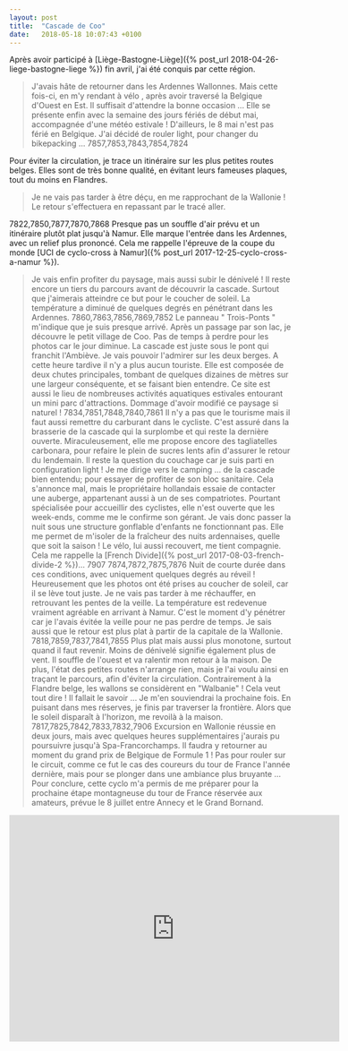 ```yaml
---
layout: post
title:  "Cascade de Coo"
date:   2018-05-18 10:07:43 +0100
---
```

Après avoir participé à [Liège-Bastogne-Liège]({% post_url 2018-04-26-liege-bastogne-liege %}) fin avril, j'ai été conquis par cette région.
> J'avais hâte de retourner dans les Ardennes Wallonnes.
Mais cette fois-ci, en m'y rendant à vélo , après avoir traversé la Belgique d'Ouest en Est.
Il suffisait d'attendre la bonne occasion ...
Elle se présente enfin avec la semaine des jours fériés de début mai, accompagnée d'une météo estivale !
D'ailleurs, le 8 mai n'est pas férié en Belgique.
J'ai décidé de rouler light, pour changer du bikepacking ...
7857,7853,7843,7854,7824

Pour éviter la circulation, je trace un itinéraire sur les plus petites routes belges.
Elles sont de très bonne qualité, en évitant leurs fameuses plaques, tout du moins en Flandres.
> Je ne vais pas tarder à être déçu, en me rapprochant de la Wallonie !
Le retour s'effectuera en repassant par le tracé aller.

7822,7850,7877,7870,7868
Presque pas un souffle d'air prévu et un itinéraire plutôt plat jusqu'à Namur.
Elle marque l'entrée dans les Ardennes, avec un relief plus prononcé.
Cela me rappelle l'épreuve de la coupe du monde [UCI de cyclo-cross à Namur]({% post_url 2017-12-25-cyclo-cross-a-namur %}).
> Je vais enfin profiter du paysage, mais aussi subir le dénivelé !
Il reste encore un tiers du parcours avant de découvrir la cascade.
Surtout que j'aimerais atteindre ce but pour le coucher de soleil.
La température a diminué de quelques degrés en pénétrant dans les Ardennes.
7860,7863,7856,7869,7852
Le panneau " Trois-Ponts " m'indique que je suis presque arrivé.
Après un passage par son lac,  je découvre le petit village de Coo.
Pas de temps à perdre pour les photos car le jour diminue.
> La cascade est juste sous le pont qui franchit l'Ambiève.
Je vais pouvoir l'admirer sur les deux berges.
A cette heure tardive il n'y a plus aucun touriste.
Elle est composée de deux chutes principales, tombant de quelques dizaines de mètres sur une largeur conséquente, et se faisant bien entendre.
Ce site est aussi le lieu de nombreuses activités aquatiques estivales entourant un mini parc d'attractions.
Dommage d'avoir modifié ce paysage si naturel !
7834,7851,7848,7840,7861
Il n'y a pas que le tourisme mais il faut aussi remettre du carburant dans le cycliste.
C'est assuré dans la brasserie de la cascade qui la surplombe et qui reste la dernière ouverte.
Miraculeusement, elle me propose encore des tagliatelles carbonara, pour refaire le plein de sucres lents afin d'assurer le retour du lendemain.
> Il reste la question du couchage car je suis parti en configuration light !
Je me dirige vers le camping ... de la cascade bien entendu; pour essayer de profiter de son bloc sanitaire.
Cela s'annonce mal, mais le propriétaire hollandais essaie de contacter une auberge, appartenant aussi à un de ses compatriotes.
Pourtant spécialisée pour accueillir des cyclistes, elle n'est ouverte que les week-ends, comme me le confirme son gérant.
Je vais donc passer la nuit sous une structure gonflable d'enfants ne fonctionnant pas.
Elle me permet de m'isoler de la fraîcheur des nuits ardennaises, quelle que soit la saison !
Le vélo, lui aussi recouvert, me tient compagnie.
Cela me rappelle la [French Divide]({% post_url 2017-08-03-french-divide-2 %})...
7907
7874,7872,7875,7876
Nuit de courte durée dans ces conditions, avec uniquement quelques degrés au réveil !
Heureusement que les photos ont été prises au coucher de soleil, car il se lève tout juste.
Je ne vais pas tarder à me réchauffer, en retrouvant les pentes de la veille.
> La température est redevenue vraiment agréable en arrivant à Namur.
C'est le moment d'y pénétrer car je l'avais évitée la veille pour ne pas perdre de temps.
Je sais aussi que le retour est plus plat à partir de la capitale de la Wallonie.
7818,7859,7837,7841,7855
Plus plat mais aussi plus monotone, surtout quand il faut revenir.
Moins de dénivelé signifie également plus de vent.
Il souffle de l'ouest et va ralentir mon retour à la maison.
De plus, l'état des petites routes n'arrange rien, mais je l'ai voulu ainsi en traçant le parcours, afin d'éviter la circulation.
> Contrairement à la Flandre belge, les wallons se considèrent en "Walbanie" !
Cela veut tout dire ! Il fallait le savoir ...
Je m'en souviendrai la prochaine fois.
En puisant dans mes réserves, je finis par traverser la frontière.
Alors que le soleil disparaît à l'horizon, me revoilà à la maison.
7817,7825,7842,7833,7832,7906
Excursion en Wallonie réussie en deux jours, mais avec quelques heures supplémentaires j'aurais pu poursuivre jusqu'à Spa-Francorchamps.
> Il faudra y retourner au moment du grand prix de Belgique de Formule 1 !
Pas pour rouler sur le circuit, comme ce fut le cas des coureurs du tour de France l'année dernière, mais pour se plonger dans une ambiance plus bruyante ...
Pour conclure, cette cyclo m'a permis de me préparer pour la prochaine étape montagneuse du tour de France réservée aux amateurs, prévue le 8 juillet entre Annecy et le Grand Bornand.

<center><iframe src="https://www.strava.com/activities/1561028109/embed/073dab39a1c04eadc8779471f4691791edbeae88" width="590" height="405" frameborder="0" scrolling="no" data-mce-fragment="1"></iframe></center>